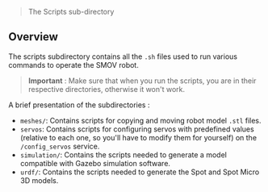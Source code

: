 > The Scripts sub-directory

## Overview

The scripts subdirectory contains all the `.sh` files used to run various commands to operate the SMOV robot.

> **Important** : Make sure that when you run the scripts, you are in their respective directories, otherwise it won't work.

A brief presentation of the subdirectories :
* `meshes/`: Contains scripts for copying and moving robot model `.stl` files.
* `servos`: Contains scripts for configuring servos with predefined values (relative to each one, so you'll have to modify them for yourself) on the `/config_servos` service.
* `simulation/`: Contains the scripts needed to generate a model compatible with Gazebo simulation software.
* `urdf/`: Contains the scripts needed to generate the Spot and Spot Micro 3D models.
